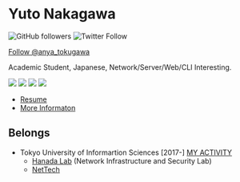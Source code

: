 # Yuto Nakagawa 

![GitHub followers](https://img.shields.io/github/followers/anya-tokugawa?style=for-the-badge)
![Twitter Follow](https://img.shields.io/twitter/follow/anya_tokugawa?style=for-the-badge) 


<a href="https://twitter.com/anya_tokugawa?ref_src=twsrc%5Etfw">Follow @anya_tokugawa</a>

Academic Student, Japanese, Network/Server/Web/CLI Interesting.


<a href="https://open.spotify.com/user/wsi6c0hvw2w3ruitfw1ht9egk">
  <img src="https://img.shields.io/badge/spotify-%231ED760.svg?&style=for-the-badge&logo=spotify&logoColor=white"></a>
<a href="https://twitter.com/eric_lightning">
  <img src="https://img.shields.io/static/v1?label=&message=twitter&color=1DA1F2&style=for-the-badge&logo=twitter&logoColor=white"></a>
<a href="https://jp.quora.com/profile/Nakagawa-Yuuto-1">
  <img src="https://img.shields.io/static/v1?label=&message=Quora&color=B92B27&style=for-the-badge&logo=quora"></a>
<a href="https://www.facebook.com/ericlightningsky">
  <img src="https://img.shields.io/badge/facebook-%231877F2.svg?&style=for-the-badge&logo=facebook&logoColor=white"></a>
  
- [Resume](https://github.com/anya-tokugawa/anya-tokugawa/blob/master/Resume.md)
- [More Informaton](https://anya-tokugawa.github.io/anya-tokugawa/More)
 
## Belongs

- Tokyo University of Informartion Sciences [2017-] [MY ACTIVITY](http://www.edu.tuis.ac.jp/~g21008ny/)
  - [Hanada Lab](https://www.mhis.tuis.ac.jp) (Network Infrastructure and Security Lab)
  - [NetTech](https://www.nettech.tuis.ac.jp)



